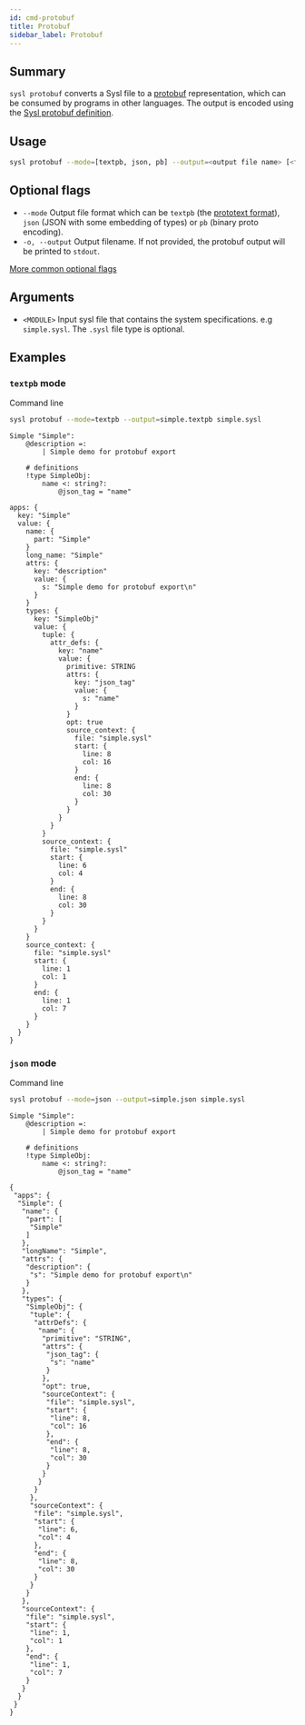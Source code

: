 ```yaml
---
id: cmd-protobuf
title: Protobuf
sidebar_label: Protobuf
---
```


## Summary

`sysl protobuf` converts a Sysl file to a [protobuf](https://developers.google.com/protocol-buffers) representation, which can be consumed by programs in other languages. The output is encoded using the [Sysl protobuf definition](https://github.com/anz-bank/sysl/blob/master/pkg/sysl/sysl.proto).

## Usage

```bash
sysl protobuf --mode=[textpb, json, pb] --output=<output file name> [<flags>]
```

## Optional flags

- `--mode` Output file format which can be `textpb` (the [prototext format](https://pkg.go.dev/google.golang.org/protobuf/encoding/prototext?tab=doc)), `json` (JSON with some embedding of types) or `pb` (binary proto encoding).
- `-o, --output` Output filename. If not provided, the protobuf output will be printed to `stdout`.

[More common optional flags](common-flags.md)

## Arguments

- `<MODULE>` Input sysl file that contains the system specifications. e.g `simple.sysl`. The `.sysl` file type is optional.

## Examples

### `textpb` mode

Command line

```bash
sysl protobuf --mode=textpb --output=simple.textpb simple.sysl
```

```sysl title="Input Sysl file: simple.sysl"
Simple "Simple":
    @description =:
        | Simple demo for protobuf export

    # definitions
    !type SimpleObj:
        name <: string?:
            @json_tag = "name"
```

```sysl title="Output textpb file: simple.textpb"
apps: {
  key: "Simple"
  value: {
    name: {
      part: "Simple"
    }
    long_name: "Simple"
    attrs: {
      key: "description"
      value: {
        s: "Simple demo for protobuf export\n"
      }
    }
    types: {
      key: "SimpleObj"
      value: {
        tuple: {
          attr_defs: {
            key: "name"
            value: {
              primitive: STRING
              attrs: {
                key: "json_tag"
                value: {
                  s: "name"
                }
              }
              opt: true
              source_context: {
                file: "simple.sysl"
                start: {
                  line: 8
                  col: 16
                }
                end: {
                  line: 8
                  col: 30
                }
              }
            }
          }
        }
        source_context: {
          file: "simple.sysl"
          start: {
            line: 6
            col: 4
          }
          end: {
            line: 8
            col: 30
          }
        }
      }
    }
    source_context: {
      file: "simple.sysl"
      start: {
        line: 1
        col: 1
      }
      end: {
        line: 1
        col: 7
      }
    }
  }
}
```

### `json` mode

Command line

```bash
sysl protobuf --mode=json --output=simple.json simple.sysl
```

```sysl title="Input Sysl file: simple.sysl"
Simple "Simple":
    @description =:
        | Simple demo for protobuf export

    # definitions
    !type SimpleObj:
        name <: string?:
            @json_tag = "name"
```

```sysl title="Output json file: simple.json"
{
 "apps": {
  "Simple": {
   "name": {
    "part": [
     "Simple"
    ]
   },
   "longName": "Simple",
   "attrs": {
    "description": {
     "s": "Simple demo for protobuf export\n"
    }
   },
   "types": {
    "SimpleObj": {
     "tuple": {
      "attrDefs": {
       "name": {
        "primitive": "STRING",
        "attrs": {
         "json_tag": {
          "s": "name"
         }
        },
        "opt": true,
        "sourceContext": {
         "file": "simple.sysl",
         "start": {
          "line": 8,
          "col": 16
         },
         "end": {
          "line": 8,
          "col": 30
         }
        }
       }
      }
     },
     "sourceContext": {
      "file": "simple.sysl",
      "start": {
       "line": 6,
       "col": 4
      },
      "end": {
       "line": 8,
       "col": 30
      }
     }
    }
   },
   "sourceContext": {
    "file": "simple.sysl",
    "start": {
     "line": 1,
     "col": 1
    },
    "end": {
     "line": 1,
     "col": 7
    }
   }
  }
 }
}
```
